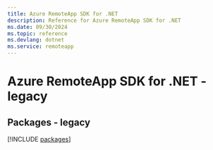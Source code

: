 ```yaml
---
title: Azure RemoteApp SDK for .NET
description: Reference for Azure RemoteApp SDK for .NET
ms.date: 09/30/2024
ms.topic: reference
ms.devlang: dotnet
ms.service: remoteapp
---
```

# Azure RemoteApp SDK for .NET - legacy
## Packages - legacy
[!INCLUDE [packages](remoteapp-index.md)]